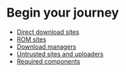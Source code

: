 # Begin your journey
<ul><li><a href="/wiki/download">Direct download sites</a></li><li><a href="/wiki/emulation">ROM sites</a></li><li><a href="/wiki/software">Download managers</a></li><li><a href="/wiki/unsafe">Untrusted sites and uploaders</a></li><li><a href="/wiki/useful">Required components</a></li></ul>